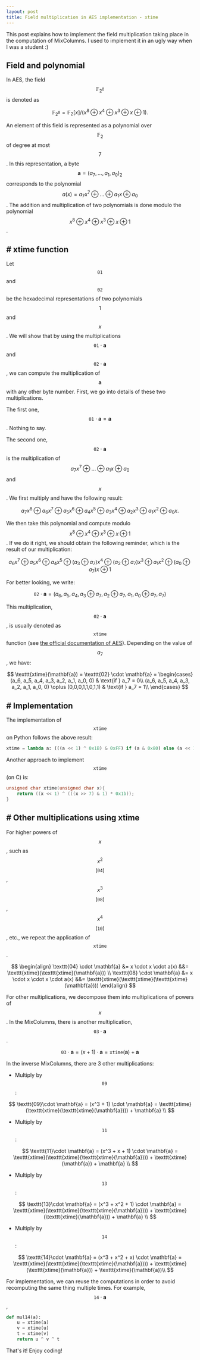 ```yaml
---
layout: post
title: Field multiplication in AES implementation - xtime
---
```


This post explains how to implement the field multiplication taking place in the computation of MixColumns. I used to implement it in an ugly way when I was a student :)

## Field and polynomial
In AES, the field $$\mathbb{F}_{2^8}$$ is denoted as

$$
\mathbb{F}_{2^8} = \mathbb{F}_2[x]/(x^8 \oplus x^4 \oplus x^3 \oplus x \oplus 1).
$$

An element of this field is represented as a polynomial over $$\mathbb{F}_2$$ of degree at most $$7$$. In this representation, a byte $$\mathbf{a} = (a_7,\ldots,a_1,a_0)_2$$ corresponds to the polynomial $$a(x) = a_7x^7 \oplus \ldots \oplus a_1x \oplus a_0$$. The addition and multiplication of two polynomials is done modulo the polynomial $$x^8 \oplus x^4 \oplus x^3 \oplus x \oplus 1$$.

## # xtime function

Let $$\texttt{01}$$ and $$\texttt{02}$$ be the hexadecimal representations of two polynomials $$1$$ and $$x$$. We will show that by using the multiplications $$\texttt{01} \cdot \mathbf{a}$$ and $$\texttt{02} \cdot \mathbf{a}$$, we can compute the multiplication of $$\mathbf{a}$$ with any other byte number. First, we go into details of these two multiplications.

The first one, $$\texttt{01} \cdot \mathbf{a} = \mathbf{a}$$. Nothing to say.

The second one, $$\texttt{02} \cdot \mathbf{a}$$ is the multiplication of $$a_7x^7 \oplus \ldots \oplus a_1x \oplus a_0$$ and $$x$$. We first multiply and have the following result:

$$a_7x^8 \oplus a_6x^7 \oplus a_5x^6 \oplus a_4x^5 \oplus a_3x^4 \oplus a_2x^3 \oplus a_1x^2 \oplus a_0x.$$

We then take this polynomial and compute modulo $$x^8 \oplus x^4 \oplus x^3 \oplus x \oplus 1$$. If we do it right, we should obtain the following reminder, which is the result of our multiplication:

$$
a_6x^7 \oplus a_5x^6 \oplus a_4x^5 \oplus (a_3 \oplus a_7)x^4 \oplus (a_2 \oplus a_7)x^3 \oplus a_1x^2 \oplus (a_0 \oplus a_7)x \oplus 1
$$

For better looking, we write:

$$
\texttt{02} \cdot \mathbf{a} = (a_6, a_5, a_4, a_3 \oplus a_7, a_2 \oplus a_7, a_1, a_0 \oplus a_7, a_7)
$$

This multiplication, $$\texttt{02} \cdot \mathbf{a}$$, is usually denoted as $$\texttt{xtime}$$ function (see [the official documentation of AES](https://nvlpubs.nist.gov/nistpubs/FIPS/NIST.FIPS.197-upd1.pdf)). Depending on the value of $$a_7$$, we have:

$$
\texttt{xtime}(\mathbf{a}) = \texttt{02} \cdot \mathbf{a} = 
\begin{cases}
(a_6, a_5, a_4, a_3, a_2, a_1, a_0, 0) & \text{if } a_7 = 0\\
(a_6, a_5, a_4, a_3, a_2, a_1, a_0, 0) \oplus (0,0,0,1,1,0,1,1) & \text{if } a_7 = 1\\
\end{cases}
$$

## # Implementation

The implementation of $$\texttt{xtime}$$ on Python follows the above result:

```python
xtime = lambda a: (((a << 1) ^ 0x1B) & 0xFF) if (a & 0x80) else (a << 1)
```

Another approach to implement $$\texttt{xtime}$$ (on C) is:

```c
unsigned char xtime(unsigned char x){
    return ((x << 1) ^ (((x >> 7) & 1) * 0x1b));
}
```

## # Other multiplications using xtime

For higher powers of $$x$$, such as $$x^2$$ $$(\texttt{04})$$, $$x^3$$ $$(\texttt{08})$$, $$x^4$$ $$(\texttt{10})$$, etc., we repeat the application of $$\texttt{xtime}$$.

$$
\begin{align}
\texttt{04} \cdot \mathbf{a} &= x \cdot x \cdot a(x) &&= \texttt{xtime}(\texttt{xtime}(\mathbf{a})) \\
\texttt{08} \cdot \mathbf{a} &= x \cdot x \cdot x \cdot a(x) &&= \texttt{xtime}(\texttt{xtime}(\texttt{xtime}(\mathbf{a})))
\end{align}
$$

For other multiplications, we decompose them into multiplications of powers of $$x$$. In the MixColumns, there is another multiplication, $$\texttt{03}\cdot \mathbf{a}$$.

$$
\texttt{03}\cdot \mathbf{a} = (x + 1) \cdot \mathbf{a} = \texttt{xtime}(\mathbf{a}) + \mathbf{a}
$$

In the inverse MixColumns, there are 3 other multiplications:

- Multiply by $$\texttt{09}$$:

$$
    \texttt{09}\cdot \mathbf{a} = (x^3 + 1) \cdot \mathbf{a} = \texttt{xtime}(\texttt{xtime}(\texttt{xtime}(\mathbf{a}))) + \mathbf{a} \\
$$

- Multiply by $$\texttt{11}$$:

$$
    \texttt{11}\cdot \mathbf{a} = (x^3 + x + 1) \cdot \mathbf{a} = \texttt{xtime}(\texttt{xtime}(\texttt{xtime}(\mathbf{a}))) + \texttt{xtime}(\mathbf{a}) + \mathbf{a} \\
$$

- Multiply by $$\texttt{13}$$:

$$
    \texttt{13}\cdot \mathbf{a} = (x^3 + x^2 + 1) \cdot \mathbf{a} = \texttt{xtime}(\texttt{xtime}(\texttt{xtime}(\mathbf{a}))) + \texttt{xtime}(\texttt{xtime}(\mathbf{a})) + \mathbf{a} \\
$$

- Multiply by $$\texttt{14}$$:

$$
    \texttt{14}\cdot \mathbf{a} = (x^3 + x^2 + x) \cdot \mathbf{a} = \texttt{xtime}(\texttt{xtime}(\texttt{xtime}(\mathbf{a}))) + \texttt{xtime}(\texttt{xtime}(\mathbf{a})) + \texttt{xtime}(\mathbf{a})\\
$$

For implementation, we can reuse the computations in order to avoid recomputing the same thing multiple times. For example, $$\texttt{14}\cdot \mathbf{a}$$,

```python
def mul14(a):
    u = xtime(a)
    v = xtime(u)
    t = xtime(v)
    return u ^ v ^ t
```

That's it! Enjoy coding!